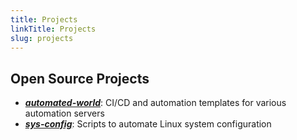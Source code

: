 ```yaml
---
title: Projects
linkTitle: Projects
slug: projects
---
```


## Open Source Projects

* [___automated-world___](https://github.com/ColtonHerrod/automated-world): CI/CD and automation templates for various automation servers
* [___sys-config___](https://gitlab.com/coltonh/sys-config): Scripts to automate Linux system configuration
